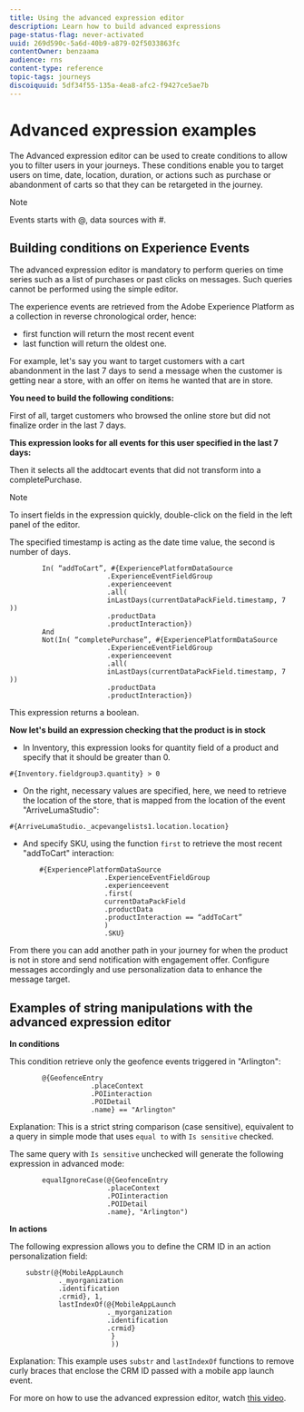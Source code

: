 ```yaml
---
title: Using the advanced expression editor
description: Learn how to build advanced expressions
page-status-flag: never-activated
uuid: 269d590c-5a6d-40b9-a879-02f5033863fc
contentOwner: benzaama
audience: rns
content-type: reference
topic-tags: journeys
discoiquuid: 5df34f55-135a-4ea8-afc2-f9427ce5ae7b
---
```


# Advanced expression examples

The Advanced expression editor can be used to create conditions to allow you to filter users in your journeys. These conditions enable you to target users on time, date, location, duration, or actions such as purchase or abandonment of carts so that they can be retargeted in the journey.

>[!NOTE]
>
>Events starts with @, data sources with #.

## Building conditions on Experience Events

The advanced expression editor is mandatory to perform queries on time series such as a list of purchases or past clicks on messages. Such queries cannot be performed using the simple editor.

The experience events are retrieved from the Adobe Experience Platform as a collection in reverse chronological order, hence:

* first function will return the most recent event
* last function will return the oldest one.

For example, let's say you want to target customers with a cart abandonment in the last 7 days to send a message when the customer is getting near a store, with an offer on items he wanted that are in store.

**You need to build the following conditions:**

First of all, target customers who browsed the online store but did not finalize order in the last 7 days.

<!--**This expression looks for a specified value in a string value:**

`In (“addToCart”, #{field reference from experience event})`-->

**This expression looks for all events for this user specified in the last 7 days:**

Then it selects all the addtocart events that did not transform into a completePurchase.

>[!NOTE]
>
>To insert fields in the expression quickly, double-click on the field in the left panel of the editor.

The specified timestamp is acting as the date time value, the second is number of days.

```
        In( “addToCart”, #{ExperiencePlatformDataSource
                        .ExperienceEventFieldGroup
                        .experienceevent
                        .all(
                        inLastDays(currentDataPackField.timestamp, 7 ))
                        .productData
                        .productInteraction})
        And
        Not(In( “completePurchase”, #{ExperiencePlatformDataSource
                        .ExperienceEventFieldGroup
                        .experienceevent
                        .all(
                        inLastDays(currentDataPackField.timestamp, 7 ))
                        .productData
                        .productInteraction})
```

This expression returns a boolean.

**Now let's build an expression checking that the product is in stock**

* In Inventory, this expression looks for quantity field of a product and specify that it should be greater than 0.

`#{Inventory.fieldgroup3.quantity} > 0`

* On the right, necessary values are specified, here, we need to retrieve the location of the store, that is mapped from the location of the event "ArriveLumaStudio":

 `#{ArriveLumaStudio._acpevangelists1.location.location}`

* And specify SKU, using the function `first` to retrieve the most recent "addToCart" interaction:  

    ```
        #{ExperiencePlatformDataSource
                        .ExperienceEventFieldGroup
                        .experienceevent
                        .first(
                        currentDataPackField
                        .productData
                        .productInteraction == “addToCart”
                        )
                        .SKU}
    ```

From there you can add another path in your journey for when the product is not in store and send notification with engagement offer. Configure messages accordingly and use personalization data to enhance the message target.

## Examples of string manipulations with the advanced expression editor

**In conditions**

This condition retrieve only the geofence events triggered in "Arlington":

```
        @{GeofenceEntry
                    .placeContext
                    .POIinteraction
                    .POIDetail
                    .name} == "Arlington"
```

Explanation: This is a strict string comparison (case sensitive), equivalent to a query in simple mode that uses `equal to` with `Is sensitive` checked.

The same query with `Is sensitive` unchecked will generate the following expression in advanced mode:

```
        equalIgnoreCase(@{GeofenceEntry
                        .placeContext
                        .POIinteraction
                        .POIDetail
                        .name}, "Arlington")
```

**In actions**

The following expression allows you to define the CRM ID in an action personalization field:

```
    substr(@{MobileAppLaunch
            ._myorganization
            .identification
            .crmid}, 1, 
            lastIndexOf(@{MobileAppLaunch
                        ._myorganization
                        .identification
                        .crmid}
                         }
                         ))
```

Explanation: This example uses `substr` and `lastIndexOf` functions to remove curly braces that enclose the CRM ID passed with a mobile app launch event.

For more on how to use the advanced expression editor, watch [this video](https://docs.adobe.com/content/help/en/platform-learn/tutorials/journey-orchestration/create-a-journey.html).
